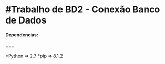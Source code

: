 #Trabalho de BD2 - Conexão Banco de Dados
===

#### Dependencias:
===

*Python => 2.7
*pip => 8.1.2
